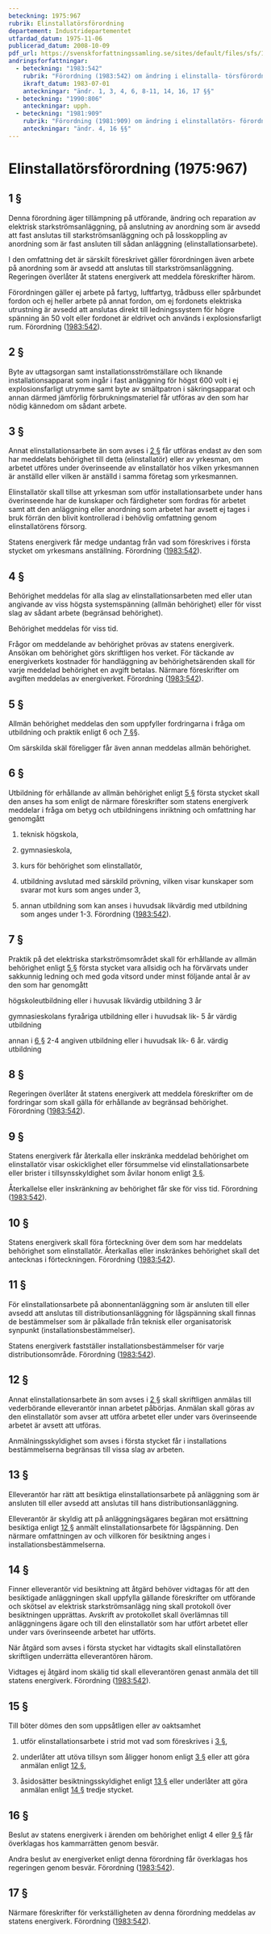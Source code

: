 ```yaml
---
beteckning: 1975:967
rubrik: Elinstallatörsförordning
departement: Industridepartementet
utfardad_datum: 1975-11-06
publicerad_datum: 2008-10-09
pdf_url: https://svenskforfattningssamling.se/sites/default/files/sfs/1975-11/SFS1975-967.pdf
andringsforfattningar:
  - beteckning: "1983:542"
    rubrik: "Förordning (1983:542) om ändring i elinstalla- törsförordningen (1975:967)"
    ikraft_datum: 1983-07-01
    anteckningar: "ändr. 1, 3, 4, 6, 8-11, 14, 16, 17 §§"
  - beteckning: "1990:806"
    anteckningar: upph.
  - beteckning: "1981:909"
    rubrik: "Förordning (1981:909) om ändring i elinstallatörs- förordningen (1975:967)"
    anteckningar: "ändr. 4, 16 §§"
---
```


# Elinstallatörsförordning (1975:967)

## 1 §

Denna förordning äger tillämpning på utförande, ändring och reparation av elektrisk starkströmsanläggning, på anslutning av anordning som är avsedd att fast anslutas till starkströmsanläggning och på losskoppling av anordning som är fast ansluten till sådan anläggning (elinstallationsarbete).

I den omfattning det är särskilt föreskrivet gäller förordningen även arbete på anordning som är avsedd att anslutas till starkströmsanläggning. Regeringen överlåter åt statens energiverk att meddela föreskrifter härom.

Förordningen gäller ej arbete på fartyg, luftfartyg, trådbuss eller spårbundet fordon och ej heller arbete på annat fordon, om ej fordonets elektriska utrustning är avsedd att anslutas direkt till ledningssystem för högre spänning än 50 volt eller fordonet är eldrivet och används i explosionsfarligt rum. Förordning ([1983:542](https://selex.se/eli/sfs/1983/542)).

## 2 §

Byte av uttagsorgan samt installationsströmställare och liknande installationsapparat som ingår i fast anläggning för högst 600 volt i ej explosionsfarligt utrymme samt byte av smältpatron i säkringsapparat och annan därmed jämförlig förbrukningsmateriel får utföras av den som har nödig kännedom om sådant arbete.

## 3 §

Annat elinstallationsarbete än som avses i [2 §](#2) får utföras endast av den som har meddelats behörighet till detta (elinstallatör) eller av yrkesman, om arbetet utföres under överinseende av elinstallatör hos vilken yrkesmannen är anställd eller vilken är anställd i samma företag som yrkesmannen.

Elinstallatör skall tillse att yrkesman som utför installationsarbete under hans överinseende har de kunskaper och färdigheter som fordras för arbetet samt att den anläggning eller anordning som arbetet har avsett ej tages i bruk förrän den blivit kontrollerad i behövlig omfattning genom elinstallatörens försorg.

Statens energiverk får medge undantag från vad som föreskrives i första stycket om yrkesmans anställning. Förordning ([1983:542](https://selex.se/eli/sfs/1983/542)).

## 4 §

Behörighet meddelas för alla slag av elinstallationsarbeten med eller utan angivande av viss högsta systemspänning (allmän behörighet) eller för visst slag av sådant arbete (begränsad behörighet).

Behörighet meddelas för viss tid.

Frågor om meddelande av behörighet prövas av statens energiverk. Ansökan om behörighet görs skriftligen hos verket. För täckande av energiverkets kostnader för handläggning av behörighetsärenden skall för varje meddelad behörighet en avgift betalas. Närmare föreskrifter om avgiften meddelas av  energiverket. Förordning ([1983:542](https://selex.se/eli/sfs/1983/542)).

## 5 §

Allmän behörighet meddelas den som uppfyller fordringarna i fråga om utbildning och praktik enligt 6 och [7 §](#7)§.

Om särskilda skäl föreligger får även annan meddelas allmän behörighet.

## 6 §

Utbildning för erhållande av allmän behörighet enligt [5 §](#5) första stycket skall den anses ha som enligt de närmare föreskrifter som statens energiverk meddelar i fråga om betyg och utbildningens inriktning och omfattning har genomgått

1. teknisk högskola,

2. gymnasieskola,

3. kurs för behörighet som elinstallatör,

4. utbildning avslutad med särskild prövning, vilken visar kunskaper som svarar mot kurs som anges under 3,

5. annan utbildning som kan anses i huvudsak likvärdig med utbildning som anges under 1-3. Förordning ([1983:542](https://selex.se/eli/sfs/1983/542)).

## 7 §

Praktik på det elektriska starkströmsområdet skall för erhållande av allmän behörighet enligt [5 §](#5) första stycket vara allsidig och ha förvärvats under sakkunnig ledning och med goda vitsord under minst följande antal år av den som har genomgått

högskoleutbildning eller i huvusak likvärdig utbildning      3 år

gymnasieskolans fyraåriga utbildning eller i huvudsak lik-   5 år värdig utbildning

annan i [6 §](#6) 2-4 angiven utbildning eller i huvudsak lik-     6 år. värdig utbildning

## 8 §

Regeringen överlåter åt statens energiverk att meddela föreskrifter om de fordringar som skall gälla för erhållande av begränsad behörighet. Förordning ([1983:542](https://selex.se/eli/sfs/1983/542)).

## 9 §

Statens energiverk får återkalla eller inskränka meddelad behörighet om elinstallatör visar oskicklighet eller försummelse vid elinstallationsarbete eller brister i tillsynsskyldighet som åvilar honom enligt [3 §](#3).

Återkallelse eller inskränkning av behörighet får ske för viss tid. Förordning ([1983:542](https://selex.se/eli/sfs/1983/542)).

## 10 §

Statens energiverk skall föra förteckning över dem som har meddelats behörighet som elinstallatör. Återkallas eller inskränkes behörighet skall det antecknas i förteckningen. Förordning ([1983:542](https://selex.se/eli/sfs/1983/542)).

## 11 §

För elinstallationsarbete på abonnentanläggning som är ansluten till eller avsedd att anslutas till distributionsanläggning för lågspänning skall finnas de bestämmelser som är påkallade från teknisk eller organisatorisk synpunkt (installationsbestämmelser).

Statens energiverk fastställer installationsbestämmelser för varje distributionsområde. Förordning ([1983:542](https://selex.se/eli/sfs/1983/542)).

## 12 §

Annat elinstallationsarbete än som avses i [2 §](#2) skall skriftligen anmälas till vederbörande elleverantör innan arbetet påbörjas. Anmälan skall göras av den elinstallatör som avser att utföra arbetet eller under vars överinseende arbetet är avsett att utföras.

Anmälningsskyldighet som avses i första stycket får i installations bestämmelserna begränsas till vissa slag av arbeten.

## 13 §

Elleverantör har rätt att besiktiga elinstallationsarbete på anläggning som är ansluten till eller avsedd att anslutas till hans distributionsanläggning.

Elleverantör är skyldig att på anläggningsägares begäran mot ersättning besiktiga enligt [12 §](#12) anmält elinstallationsarbete för lågspänning. Den närmare omfattningen av och villkoren för besiktning anges i installationsbestämmelserna.

## 14 §

Finner elleverantör vid besiktning att åtgärd behöver vidtagas för att den besiktigade anläggningen skall uppfylla gällande föreskrifter om utförande och skötsel av elektrisk starkströmsanlägg  ning skall protokoll över besiktningen upprättas. Avskrift av protokollet skall överlämnas till anläggningens ägare och till den elinstallatör som har utfört arbetet eller under vars överinseende arbetet har utförts.

När åtgärd som avses i första stycket har vidtagits skall elinstallatören skriftligen underrätta elleverantören härom.

Vidtages ej åtgärd inom skälig tid skall elleverantören genast anmäla det till statens energiverk. Förordning ([1983:542](https://selex.se/eli/sfs/1983/542)).

## 15 §

Till böter dömes den som uppsåtligen eller av oaktsamhet

1. utför elinstallationsarbete i strid mot vad som föreskrives i [3 §](#3),

2. underlåter att utöva tillsyn som åligger honom enligt [3 §](#3) eller att göra anmälan enligt [12 §](#12),

3. åsidosätter besiktningsskyldighet enligt [13 §](#13) eller underlåter att göra anmälan enligt [14 §](#14) tredje stycket.

## 16 §

Beslut av statens energiverk i ärenden om behörighet enligt 4 eller [9 §](#9) får överklagas hos kammarrätten genom besvär.

Andra beslut av energiverket enligt denna förordning får överklagas hos regeringen genom besvär. Förordning ([1983:542](https://selex.se/eli/sfs/1983/542)).

## 17 §

Närmare föreskrifter för verkställigheten av denna förordning meddelas av statens energiverk. Förordning ([1983:542](https://selex.se/eli/sfs/1983/542)).